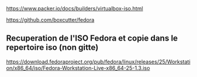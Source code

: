 https://www.packer.io/docs/builders/virtualbox-iso.html

https://github.com/boxcutter/fedora

## Recuperation de l'ISO Fedora et copie dans le repertoire iso (non gitte)
https://download.fedoraproject.org/pub/fedora/linux/releases/25/Workstation/x86_64/iso/Fedora-Workstation-Live-x86_64-25-1.3.iso

 
